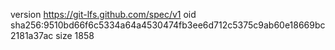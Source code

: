 version https://git-lfs.github.com/spec/v1
oid sha256:9510bd66f6c5334a64a4530474fb3ee6d712c5375c9ab60e18669bc2181a37ac
size 1858
